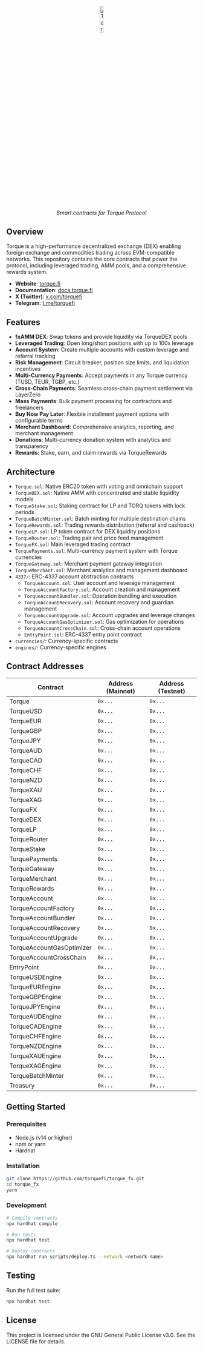 <p align="center">
  <img src="https://cdn.prod.website-files.com/6556f6be06fc2abb8a8da998/665ce0e7788b3d8fe85d1fed_torque-square%20copy%202.png" alt="Torque Logo" width="13.4%">
</p>
<p align="center">
  <i align="center">Smart contracts for Torque Protocol</i>
</p>

## Overview

Torque is a high-performance decentralized exchange (DEX) enabling foreign exchange and commodities trading across EVM-compatible networks. This repository contains the core contracts that power the protocol, including leveraged trading, AMM pools, and a comprehensive rewards system.

- **Website**: [torque.fi](https://torque.fi)
- **Documentation**: [docs.torque.fi](https://docs.torque.fi)
- **X (Twitter)**: [x.com/torquefi](https://x.com/torquefi)
- **Telegram**: [t.me/torquefi](https://t.me/torquefi)

## Features

- **fxAMM DEX**: Swap tokens and provide liquidity via TorqueDEX pools
- **Leveraged Trading**: Open long/short positions with up to 100x leverage
- **Account System**: Create multiple accounts with custom leverage and referral tracking
- **Risk Management**: Circuit breaker, position size limits, and liquidation incentives
- **Multi-Currency Payments**: Accept payments in any Torque currency (TUSD, TEUR, TGBP, etc.)
- **Cross-Chain Payments**: Seamless cross-chain payment settlement via LayerZero
- **Mass Payments**: Bulk payment processing for contractors and freelancers
- **Buy Now Pay Later**: Flexible installment payment options with configurable terms
- **Merchant Dashboard**: Comprehensive analytics, reporting, and merchant management
- **Donations**: Multi-currency donation system with analytics and transparency
- **Rewards**: Stake, earn, and claim rewards via TorqueRewards

## Architecture

- `Torque.sol`: Native ERC20 token with voting and omnichain support
- `TorqueDEX.sol`: Native AMM with concentrated and stable liquidity models
- `TorqueStake.sol`: Staking contract for LP and TORQ tokens with lock periods
- `TorqueBatchMinter.sol`: Batch minting for multiple destination chains
- `TorqueRewards.sol`: Trading rewards distribution (referral and cashback)
- `TorqueLP.sol`: LP token contract for DEX liquidity positions
- `TorqueRouter.sol`: Trading pair and price feed management
- `TorqueFX.sol`: Main leveraged trading contract
- `TorquePayments.sol`: Multi-currency payment system with Torque currencies
- `TorqueGateway.sol`: Merchant payment gateway integration
- `TorqueMerchant.sol`: Merchant analytics and management dashboard
- `4337/`: ERC-4337 account abstraction contracts
  - `TorqueAccount.sol`: User account and leverage management
  - `TorqueAccountFactory.sol`: Account creation and management
  - `TorqueAccountBundler.sol`: Operation bundling and execution
  - `TorqueAccountRecovery.sol`: Account recovery and guardian management
  - `TorqueAccountUpgrade.sol`: Account upgrades and leverage changes
  - `TorqueAccountGasOptimizer.sol`: Gas optimization for operations
  - `TorqueAccountCrossChain.sol`: Cross-chain account operations
  - `EntryPoint.sol`: ERC-4337 entry point contract
- `currencies/`: Currency-specific contracts
- `engines/`: Currency-specific engines

## Contract Addresses

| Contract         | Address (Mainnet) | Address (Testnet) |
|------------------|------------------|-------------------|
| Torque           | `0x...`          | `0x...`           |
| TorqueUSD        | `0x...`          | `0x...`           |
| TorqueEUR        | `0x...`          | `0x...`           |
| TorqueGBP        | `0x...`          | `0x...`           |
| TorqueJPY        | `0x...`          | `0x...`           |
| TorqueAUD        | `0x...`          | `0x...`           |
| TorqueCAD        | `0x...`          | `0x...`           |
| TorqueCHF        | `0x...`          | `0x...`           |
| TorqueNZD        | `0x...`          | `0x...`           |
| TorqueXAU        | `0x...`          | `0x...`           |
| TorqueXAG        | `0x...`          | `0x...`           |
| TorqueFX         | `0x...`          | `0x...`           |
| TorqueDEX        | `0x...`          | `0x...`           |
| TorqueLP         | `0x...`          | `0x...`           |
| TorqueRouter     | `0x...`          | `0x...`           |
| TorqueStake      | `0x...`          | `0x...`           |
| TorquePayments    | `0x...`          | `0x...`           |
| TorqueGateway | `0x...`      | `0x...`           |
| TorqueMerchant | `0x...`  | `0x...`           |
| TorqueRewards    | `0x...`          | `0x...`           |
| TorqueAccount    | `0x...`          | `0x...`           |
| TorqueAccountFactory | `0x...`      | `0x...`           |
| TorqueAccountBundler | `0x...`      | `0x...`           |
| TorqueAccountRecovery | `0x...`    | `0x...`           |
| TorqueAccountUpgrade | `0x...`      | `0x...`           |
| TorqueAccountGasOptimizer | `0x...` | `0x...`           |
| TorqueAccountCrossChain | `0x...`  | `0x...`           |
| EntryPoint       | `0x...`          | `0x...`           |
| TorqueUSDEngine  | `0x...`          | `0x...`           |
| TorqueEUREngine  | `0x...`          | `0x...`           |
| TorqueGBPEngine  | `0x...`          | `0x...`           |
| TorqueJPYEngine  | `0x...`          | `0x...`           |
| TorqueAUDEngine  | `0x...`          | `0x...`           |
| TorqueCADEngine  | `0x...`          | `0x...`           |
| TorqueCHFEngine  | `0x...`          | `0x...`           |
| TorqueNZDEngine  | `0x...`          | `0x...`           |
| TorqueXAUEngine  | `0x...`          | `0x...`           |
| TorqueXAGEngine  | `0x...`          | `0x...`           |
| TorqueBatchMinter | `0x...`          | `0x...`           |
| Treasury         | `0x...`          | `0x...`           |

## Getting Started

### Prerequisites

- Node.js (v14 or higher)
- npm or yarn
- Hardhat

### Installation

```bash
git clone https://github.com/torquefi/torque_fx.git
cd torque_fx
yarn
```

### Development

```bash
# Compile contracts
npx hardhat compile

# Run tests
npx hardhat test

# Deploy contracts
npx hardhat run scripts/deploy.ts --network <network-name>
```

## Testing

Run the full test suite:

```bash
npx hardhat test
```

## License

This project is licensed under the GNU General Public License v3.0. See the LICENSE file for details.